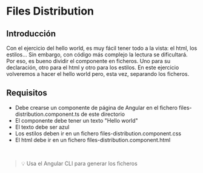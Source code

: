# Files Distribution

## Introducción

Con el ejercicio del hello world, es muy fácil tener todo a la vista: el html, los estilos... Sin embargo, con código más complejo la lectura se
dificultará. Por eso, es bueno dividir el componente en ficheros. Uno para su declaración, otro para el html y otro para los estilos. En este ejercicio
volveremos a hacer el hello world pero, esta vez, separando los ficheros.

## Requisitos

- Debe crearse un componente de página de Angular en el fichero files-distribution.component.ts de este directorio
- El componente debe tener un texto "Hello world"
- El texto debe ser azul
- Los estilos deben ir en un fichero files-distribution.component.css
- El html debe ir en un fichero files-distribution.component.html

<br/>

> 💡 Usa el Angular CLI para generar los ficheros
